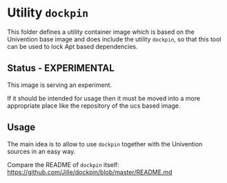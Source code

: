 # Utility `dockpin`

This folder defines a utility container image which is based on the Univention
base image and does include the utility `dockpin`, so that this tool can be used
to lock Apt based dependencies.

## Status - EXPERIMENTAL

This image is serving an experiment.

If it should be intended for usage then it must be moved into a more appropriate
place like the repository of the ucs based image.

## Usage

The main idea is to allow to use `dockpin` together with the Univention sources
in an easy way.

Compare the README of `dockpin` itself:
<https://github.com/Jille/dockpin/blob/master/README.md>
